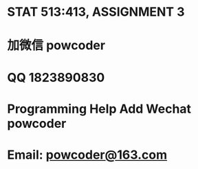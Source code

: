 # STAT 513:413, ASSIGNMENT 3
# 加微信 powcoder

# QQ 1823890830

# Programming Help Add Wechat powcoder

# Email: powcoder@163.com

